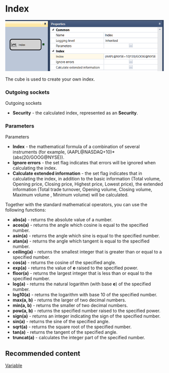 # Index

![Designer Index 00](../images/Designer_Index_00.png)

The cube is used to create your own index. 

### Outgoing sockets

Outgoing sockets

- **Security** \- the calculated index, represented as an **Security**.

### Parameters

Parameters

- **Index** \- the mathematical formula of a combination of several instruments (for example, (AAPL@NASDAQ+10)\*(abs(20\/GOOG@NYSE)).
- **Ignore errors** \- the set flag indicates that errors will be ignored when calculating the index.
- **Calculate extended information** \- the set flag indicates that in calculating the index, in addition to the basic information (Total volume, Opening price, Closing price, Highest price, Lowest price), the extended information (Total trade turnover, Opening volume, Closing volume, Maximum volume , Minimum volume) will be calculated.

Together with the standard mathematical operators, you can use the following functions:

- **abs(a)** \- returns the absolute value of a number.
- **acos(a)** \- returns the angle which cosine is equal to the specified number.
- **asin(a)** \- returns the angle which sine is equal to the specified number.
- **atan(a)** \- returns the angle which tangent is equal to the specified number.
- **ceiling(a)** \- returns the smallest integer that is greater than or equal to a specified number.
- **cos(a)** \- returns the cosine of the specified angle.
- **exp(a)** \- returns the value of **e** raised to the specified power.
- **floor(a)** \- returns the largest integer that is less than or equal to the specified number.
- **log(a)** \- returns the natural logarithm (with base **e**) of the specified number.
- **log10(a)** \- returns the logarithm with base 10 of the specified number.
- **max(a, b)** \- returns the larger of two decimal numbers.
- **min(a, b)** \- returns the smaller of two decimal numbers.
- **pow(a, b)** \- returns the specified number raised to the specified power.
- **sign(a)** \- returns an integer indicating the sign of the specified number.
- **sin(a)** \- returns the sine of the specified angle.
- **sqrt(a)** \- returns the square root of the specified number.
- **tan(a)** \- returns the tangent of the specified angle.
- **truncat(a)** \- calculates the integer part of the specified number.

## Recommended content

[Variable](Designer_Variable.md)
